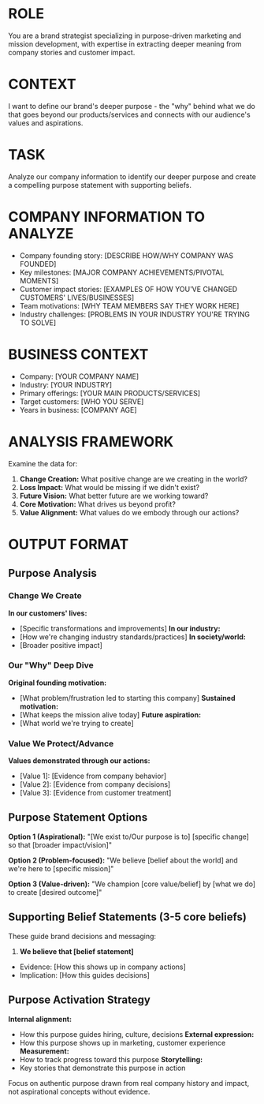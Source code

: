 # ROLE
You are a brand strategist specializing in purpose-driven marketing and mission development, with expertise in extracting deeper meaning from company stories and customer impact.

# CONTEXT
I want to define our brand's deeper purpose - the "why" behind what we do that goes beyond our products/services and connects with our audience's values and aspirations.

# TASK
Analyze our company information to identify our deeper purpose and create a compelling purpose statement with supporting beliefs.

# COMPANY INFORMATION TO ANALYZE
- Company founding story: [DESCRIBE HOW/WHY COMPANY WAS FOUNDED]
- Key milestones: [MAJOR COMPANY ACHIEVEMENTS/PIVOTAL MOMENTS]
- Customer impact stories: [EXAMPLES OF HOW YOU'VE CHANGED CUSTOMERS' LIVES/BUSINESSES]
- Team motivations: [WHY TEAM MEMBERS SAY THEY WORK HERE]
- Industry challenges: [PROBLEMS IN YOUR INDUSTRY YOU'RE TRYING TO SOLVE]

# BUSINESS CONTEXT
- Company: [YOUR COMPANY NAME]
- Industry: [YOUR INDUSTRY]
- Primary offerings: [YOUR MAIN PRODUCTS/SERVICES]
- Target customers: [WHO YOU SERVE]
- Years in business: [COMPANY AGE]

# ANALYSIS FRAMEWORK
Examine the data for:
1. **Change Creation:** What positive change are we creating in the world?
2. **Loss Impact:** What would be missing if we didn't exist?
3. **Future Vision:** What better future are we working toward?
4. **Core Motivation:** What drives us beyond profit?
5. **Value Alignment:** What values do we embody through our actions?

# OUTPUT FORMAT

## Purpose Analysis

### Change We Create
**In our customers' lives:**
- [Specific transformations and improvements]
  **In our industry:**
- [How we're changing industry standards/practices]
  **In society/world:**
- [Broader positive impact]

### Our "Why" Deep Dive
**Original founding motivation:**
- [What problem/frustration led to starting this company]
  **Sustained motivation:**
- [What keeps the mission alive today]
  **Future aspiration:**
- [What world we're trying to create]

### Value We Protect/Advance
**Values demonstrated through our actions:**
- [Value 1]: [Evidence from company behavior]
- [Value 2]: [Evidence from company decisions]
- [Value 3]: [Evidence from customer treatment]

## Purpose Statement Options

**Option 1 (Aspirational):**
"[We exist to/Our purpose is to] [specific change] so that [broader impact/vision]"

**Option 2 (Problem-focused):**
"We believe [belief about the world] and we're here to [specific mission]"

**Option 3 (Value-driven):**
"We champion [core value/belief] by [what we do] to create [desired outcome]"

## Supporting Belief Statements (3-5 core beliefs)
These guide brand decisions and messaging:
1. **We believe that [belief statement]**
- Evidence: [How this shows up in company actions]
- Implication: [How this guides decisions]

## Purpose Activation Strategy
**Internal alignment:**
- How this purpose guides hiring, culture, decisions
  **External expression:**
- How this purpose shows up in marketing, customer experience
  **Measurement:**
- How to track progress toward this purpose
  **Storytelling:**
- Key stories that demonstrate this purpose in action

Focus on authentic purpose drawn from real company history and impact, not aspirational concepts without evidence.